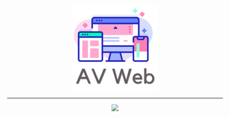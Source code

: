 <p align="center"><img src="https://raw.githubusercontent.com/avwebdev/avwebdev.github.io/master/assets/img/cropped-icon.png" width="200" /></p>

---

<p align="center">
  <a href="https://avwebdev.github.io/"><img src="https://img.shields.io/website?url=https%3A%2F%2Famadorweb.org%2F&labelColor=000000&label=Website&style=flat-square" /></a>
</p>
